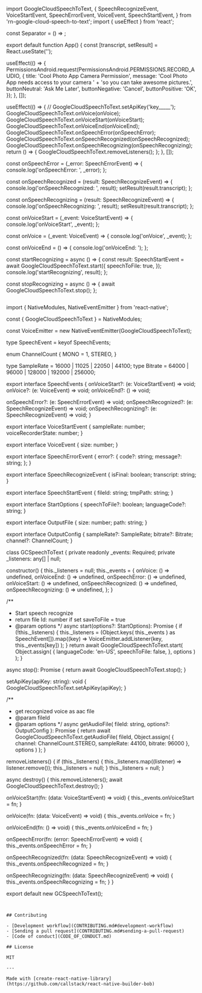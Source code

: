 import GoogleCloudSpeechToText, {
  SpeechRecognizeEvent,
  VoiceStartEvent,
  SpeechErrorEvent,
  VoiceEvent,
  SpeechStartEvent,
} from 'rn-google-cloud-speech-to-text';
import { useEffect } from 'react';

const Separator = () => <View style={styles.separator} />;

export default function App() {
  const [transcript, setResult] = React.useState<string>('');

  useEffect(() => {
    PermissionsAndroid.request(PermissionsAndroid.PERMISSIONS.RECORD_AUDIO, {
      title: 'Cool Photo App Camera Permission',
      message:
        'Cool Photo App needs access to your camera ' +
        'so you can take awesome pictures.',
      buttonNeutral: 'Ask Me Later',
      buttonNegative: 'Cancel',
      buttonPositive: 'OK',
    });
  }, []);

  useEffect(() => {
    // GoogleCloudSpeechToText.setApiKey('key_____');
    GoogleCloudSpeechToText.onVoice(onVoice);
    GoogleCloudSpeechToText.onVoiceStart(onVoiceStart);
    GoogleCloudSpeechToText.onVoiceEnd(onVoiceEnd);
    GoogleCloudSpeechToText.onSpeechError(onSpeechError);
    GoogleCloudSpeechToText.onSpeechRecognized(onSpeechRecognized);
    GoogleCloudSpeechToText.onSpeechRecognizing(onSpeechRecognizing);
    return () => {
      GoogleCloudSpeechToText.removeListeners();
    };
  }, []);

  const onSpeechError = (_error: SpeechErrorEvent) => {
    console.log('onSpeechError: ', _error);
  };

  const onSpeechRecognized = (result: SpeechRecognizeEvent) => {
    console.log('onSpeechRecognized: ', result);
    setResult(result.transcript);
  };

  const onSpeechRecognizing = (result: SpeechRecognizeEvent) => {
    console.log('onSpeechRecognizing: ', result);
    setResult(result.transcript);
  };

  const onVoiceStart = (_event: VoiceStartEvent) => {
    console.log('onVoiceStart', _event);
  };

  const onVoice = (_event: VoiceEvent) => {
    console.log('onVoice', _event);
  };

  const onVoiceEnd = () => {
    console.log('onVoiceEnd: ');
  };

  const startRecognizing = async () => {
    const result: SpeechStartEvent = await GoogleCloudSpeechToText.start({
      speechToFile: true,
    });
    console.log('startRecognizing', result);
  };

  const stopRecognizing = async () => {
    await GoogleCloudSpeechToText.stop();
  };
```

```

import { NativeModules, NativeEventEmitter } from 'react-native';

const { GoogleCloudSpeechToText } = NativeModules;

const VoiceEmitter = new NativeEventEmitter(GoogleCloudSpeechToText);

type SpeechEvent = keyof SpeechEvents;

enum ChannelCount {
  MONO = 1,
  STEREO,
}

type SampleRate = 16000 | 11025 | 22050 | 44100;
type Bitrate = 64000 | 96000 | 128000 | 192000 | 256000;

export interface SpeechEvents {
  onVoiceStart?: (e: VoiceStartEvent) => void;
  onVoice?: (e: VoiceEvent) => void;
  onVoiceEnd?: () => void;

  onSpeechError?: (e: SpeechErrorEvent) => void;
  onSpeechRecognized?: (e: SpeechRecognizeEvent) => void;
  onSpeechRecognizing?: (e: SpeechRecognizeEvent) => void;
}

export interface VoiceStartEvent {
  sampleRate: number;
  voiceRecorderState: number;
}

export interface VoiceEvent {
  size: number;
}

export interface SpeechErrorEvent {
  error?: {
    code?: string;
    message?: string;
  };
}

export interface SpeechRecognizeEvent {
  isFinal: boolean;
  transcript: string;
}

export interface SpeechStartEvent {
  fileId: string;
  tmpPath: string;
}

export interface StartOptions {
  speechToFile?: boolean;
  languageCode?: string;
}

export interface OutputFile {
  size: number;
  path: string;
}

export interface OutputConfig {
  sampleRate?: SampleRate;
  bitrate?: Bitrate;
  channel?: ChannelCount;
}

class GCSpeechToText {
  private readonly _events: Required<SpeechEvents>;
  private _listeners: any[] | null;

  constructor() {
    this._listeners = null;
    this._events = {
      onVoice: () => undefined,
      onVoiceEnd: () => undefined,
      onSpeechError: () => undefined,
      onVoiceStart: () => undefined,
      onSpeechRecognized: () => undefined,
      onSpeechRecognizing: () => undefined,
    };
  }

  /**
   * Start speech recognize
   * return file Id: number if set saveToFile = true
   * @param options
   */
  async start(options?: StartOptions): Promise<SpeechStartEvent> {
    if (!this._listeners) {
      this._listeners = (Object.keys(
        this._events
      ) as SpeechEvent[]).map((key) =>
        VoiceEmitter.addListener(key, this._events[key])
      );
    }
    return await GoogleCloudSpeechToText.start(
      Object.assign(
        {
          languageCode: 'en-US',
          speechToFile: false,
        },
        options
      )
    );
  }

  async stop(): Promise<void> {
    return await GoogleCloudSpeechToText.stop();
  }

  setApiKey(apiKey: string): void {
    GoogleCloudSpeechToText.setApiKey(apiKey);
  }

  /**
   * get recognized voice as aac file
   * @param fileId
   * @param options
   */
  async getAudioFile(
    fileId: string,
    options?: OutputConfig
  ): Promise<OutputFile> {
    return await GoogleCloudSpeechToText.getAudioFile(
      fileId,
      Object.assign(
        { channel: ChannelCount.STEREO, sampleRate: 44100, bitrate: 96000 },
        options
      )
    );
  }

  removeListeners() {
    if (this._listeners) {
      this._listeners.map((listener) => listener.remove());
      this._listeners = null;
    }
    this._listeners = null;
  }

  async destroy() {
    this.removeListeners();
    await GoogleCloudSpeechToText.destroy();
  }

  onVoiceStart(fn: (data: VoiceStartEvent) => void) {
    this._events.onVoiceStart = fn;
  }

  onVoice(fn: (data: VoiceEvent) => void) {
    this._events.onVoice = fn;
  }

  onVoiceEnd(fn: () => void) {
    this._events.onVoiceEnd = fn;
  }

  onSpeechError(fn: (error: SpeechErrorEvent) => void) {
    this._events.onSpeechError = fn;
  }

  onSpeechRecognized(fn: (data: SpeechRecognizeEvent) => void) {
    this._events.onSpeechRecognized = fn;
  }

  onSpeechRecognizing(fn: (data: SpeechRecognizeEvent) => void) {
    this._events.onSpeechRecognizing = fn;
  }
}

export default new GCSpeechToText();
```


## Contributing

- [Development workflow](CONTRIBUTING.md#development-workflow)
- [Sending a pull request](CONTRIBUTING.md#sending-a-pull-request)
- [Code of conduct](CODE_OF_CONDUCT.md)

## License

MIT

---

Made with [create-react-native-library](https://github.com/callstack/react-native-builder-bob)
